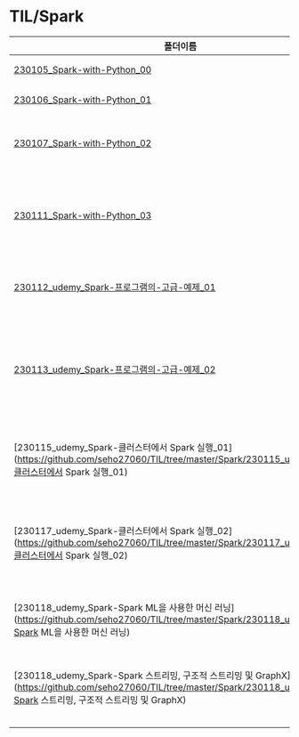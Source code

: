 # TIL/Spark

| 폴더이름                                                                                                                                                    | 요약                                                          |
| ------------------------------------------------------------------------------------------------------------------------------------------------------- | ----------------------------------------------------------- |
| [230105_Spark-with-Python_00](https://github.com/seho27060/TIL/tree/master/Spark/230105_Spark-with-Python_00)                                           | 스파크 환경 설정 및 설치                                              |
| [230106_Spark-with-Python_01](https://github.com/seho27060/TIL/tree/master/Spark/230106_Spark-with-Python_01)                                           | 스파크3 소개 및 구성                                                |
| [230107_Spark-with-Python_02](https://github.com/seho27060/TIL/tree/master/Spark/230107_Spark-with-Python_02)                                           | 스파크3로 실제 데이터 처리해보기 - 기본, RDD                                |
| [230111_Spark-with-Python_03](https://github.com/seho27060/TIL/tree/master/Spark/230111_Spark-with-Python_03)                                           | SparkSQL, DataFrames 및 DateSets - DataFrame활용 데이터 처리        |
| [230112_udemy_Spark-프로그램의-고급-예제_01](https://github.com/seho27060/TIL/tree/master/Spark/230112_udemy_Spark-프로그램의-고급-예제_01)                               | Broadcast, UDF로 다양한 쿼리 활용하기                                 |
| [230113_udemy_Spark-프로그램의-고급-예제_02](https://github.com/seho27060/TIL/tree/master/Spark/230113_udemy_Spark-프로그램의-고급-예제_02)                               | 스파크에서 BFS, 아이템 협업 필터링 구현. .cach()와 .persist()를 통한 데이터프레임 캐싱 |
| [230115_udemy_Spark-클러스터에서 Spark 실행_01](https://github.com/seho27060/TIL/tree/master/Spark/230115_udemy_Spark-클러스터에서 Spark 실행_01)                       | AWS EMR을 통해 클라우드에서 클러스터를 실행해보자.                             |
| [230117_udemy_Spark-클러스터에서 Spark 실행_02](https://github.com/seho27060/TIL/tree/master/Spark/230117_udemy_Spark-클러스터에서 Spark 실행_02)                       | 실행중인 클러스터에 스크립트와 데이터를 활용하여 분산 작업을 처리해보자.                    |
| [230118_udemy_Spark-Spark ML을 사용한 머신 러닝](https://github.com/seho27060/TIL/tree/master/Spark/230118_udemy_Spark-Spark ML을 사용한 머신 러닝)                     | `Spark ML`을 사용하여 여러 모델을 작동시켜보자.                             |
| [230118_udemy_Spark-Spark 스트리밍, 구조적 스트리밍 및 GraphX](https://github.com/seho27060/TIL/tree/master/Spark/230118_udemy_Spark-Spark 스트리밍, 구조적 스트리밍 및 GraphX) | `Spark Streaming`으로 스트리밍 데이터를 실시간 처리해보자.                    |
